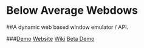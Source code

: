 # Below Average Webdows
##A dynamic web based window emulator / API.

###[Demo](https://belowaverage-org.github.io/webdows/) [Website](http://belowaverage.org/) [Wiki](https://github.com/belowaverage-org/webdows/wiki) [Beta Demo](http://belowaverage.org/webdows)
